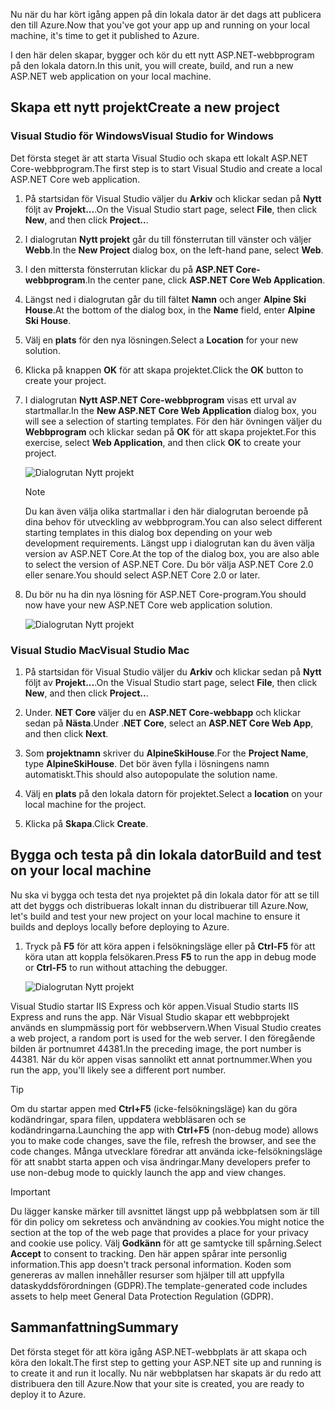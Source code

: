 <span data-ttu-id="a68c1-101">Nu när du har kört igång appen på din lokala dator är det dags att publicera den till Azure.</span><span class="sxs-lookup"><span data-stu-id="a68c1-101">Now that you've got your app up and running on your local machine, it's time to get it published to Azure.</span></span> 

<span data-ttu-id="a68c1-102">I den här delen skapar, bygger och kör du ett nytt ASP.NET-webbprogram på den lokala datorn.</span><span class="sxs-lookup"><span data-stu-id="a68c1-102">In this unit, you will create, build, and run a new ASP.NET web application on your local machine.</span></span>

## <a name="create-a-new-project"></a><span data-ttu-id="a68c1-103">Skapa ett nytt projekt</span><span class="sxs-lookup"><span data-stu-id="a68c1-103">Create a new project</span></span>

### <a name="visual-studio-for-windows"></a><span data-ttu-id="a68c1-104">Visual Studio för Windows</span><span class="sxs-lookup"><span data-stu-id="a68c1-104">Visual Studio for Windows</span></span>

<span data-ttu-id="a68c1-105">Det första steget är att starta Visual Studio och skapa ett lokalt ASP.NET Core-webbprogram.</span><span class="sxs-lookup"><span data-stu-id="a68c1-105">The first step is to start Visual Studio and create a local ASP.NET Core web application.</span></span>

1. <span data-ttu-id="a68c1-106">På startsidan för Visual Studio väljer du **Arkiv** och klickar sedan på **Nytt** följt av **Projekt...**.</span><span class="sxs-lookup"><span data-stu-id="a68c1-106">On the Visual Studio start page, select **File**, then click **New**, and then click **Project..**.</span></span>

1. <span data-ttu-id="a68c1-107">I dialogrutan **Nytt projekt** går du till fönsterrutan till vänster och väljer **Webb**.</span><span class="sxs-lookup"><span data-stu-id="a68c1-107">In the **New Project** dialog box, on the left-hand pane, select **Web**.</span></span>

1. <span data-ttu-id="a68c1-108">I den mittersta fönsterrutan klickar du på **ASP.NET Core-webbprogram**.</span><span class="sxs-lookup"><span data-stu-id="a68c1-108">In the center pane, click **ASP.NET Core Web Application**.</span></span>

1. <span data-ttu-id="a68c1-109">Längst ned i dialogrutan går du till fältet **Namn** och anger **Alpine Ski House**.</span><span class="sxs-lookup"><span data-stu-id="a68c1-109">At the bottom of the dialog box, in the **Name** field, enter **Alpine Ski House**.</span></span>

1. <span data-ttu-id="a68c1-110">Välj en **plats** för den nya lösningen.</span><span class="sxs-lookup"><span data-stu-id="a68c1-110">Select a **Location** for your new solution.</span></span>

1. <span data-ttu-id="a68c1-111">Klicka på knappen **OK** för att skapa projektet.</span><span class="sxs-lookup"><span data-stu-id="a68c1-111">Click the **OK** button to create your project.</span></span>

1. <span data-ttu-id="a68c1-112">I dialogrutan **Nytt ASP.NET Core-webbprogram** visas ett urval av startmallar.</span><span class="sxs-lookup"><span data-stu-id="a68c1-112">In the **New ASP.NET Core Web Application** dialog box, you will see a selection of starting templates.</span></span> <span data-ttu-id="a68c1-113">För den här övningen väljer du **Webbprogram** och klickar sedan på **OK** för att skapa projektet.</span><span class="sxs-lookup"><span data-stu-id="a68c1-113">For this exercise, select **Web Application**, and then click **OK** to create your project.</span></span>

    ![Dialogrutan Nytt projekt](../media-draft/3-aspnet-templates.png)

    > [!NOTE]
    > <span data-ttu-id="a68c1-115">Du kan även välja olika startmallar i den här dialogrutan beroende på dina behov för utveckling av webbprogram.</span><span class="sxs-lookup"><span data-stu-id="a68c1-115">You can also select different starting templates in this dialog box depending on your web development requirements.</span></span> <span data-ttu-id="a68c1-116">Längst upp i dialogrutan kan du även välja version av ASP.NET Core.</span><span class="sxs-lookup"><span data-stu-id="a68c1-116">At the top of the dialog box, you are also able to select the version of ASP.NET Core.</span></span> <span data-ttu-id="a68c1-117">Du bör välja ASP.NET Core 2.0 eller senare.</span><span class="sxs-lookup"><span data-stu-id="a68c1-117">You should select ASP.NET Core 2.0 or later.</span></span>

1. <span data-ttu-id="a68c1-118">Du bör nu ha din nya lösning för ASP.NET Core-program.</span><span class="sxs-lookup"><span data-stu-id="a68c1-118">You should now have your new ASP.NET Core web application solution.</span></span>

    ![Dialogrutan Nytt projekt](../media-draft/3-new-solution.png)

### <a name="visual-studio-mac"></a><span data-ttu-id="a68c1-120">Visual Studio Mac</span><span class="sxs-lookup"><span data-stu-id="a68c1-120">Visual Studio Mac</span></span>

1. <span data-ttu-id="a68c1-121">På startsidan för Visual Studio väljer du **Arkiv** och klickar sedan på **Nytt** följt av **Projekt...**.</span><span class="sxs-lookup"><span data-stu-id="a68c1-121">On the Visual Studio start page, select **File**, then click **New**, and then click **Project..**.</span></span>

1. <span data-ttu-id="a68c1-122">Under. **NET Core** väljer du en **ASP.NET Core-webbapp** och klickar sedan på **Nästa**.</span><span class="sxs-lookup"><span data-stu-id="a68c1-122">Under .**NET Core**, select an **ASP.NET Core Web App**, and then click **Next**.</span></span>

1. <span data-ttu-id="a68c1-123">Som **projektnamn** skriver du **AlpineSkiHouse**.</span><span class="sxs-lookup"><span data-stu-id="a68c1-123">For the **Project Name**, type **AlpineSkiHouse**.</span></span> <span data-ttu-id="a68c1-124">Det bör även fylla i lösningens namn automatiskt.</span><span class="sxs-lookup"><span data-stu-id="a68c1-124">This should also autopopulate the solution name.</span></span>

1. <span data-ttu-id="a68c1-125">Välj en **plats** på den lokala datorn för projektet.</span><span class="sxs-lookup"><span data-stu-id="a68c1-125">Select a **location** on your local machine for the project.</span></span>

1. <span data-ttu-id="a68c1-126">Klicka på **Skapa**.</span><span class="sxs-lookup"><span data-stu-id="a68c1-126">Click **Create**.</span></span>

## <a name="build-and-test-on-your-local-machine"></a><span data-ttu-id="a68c1-127">Bygga och testa på din lokala dator</span><span class="sxs-lookup"><span data-stu-id="a68c1-127">Build and test on your local machine</span></span>

<span data-ttu-id="a68c1-128">Nu ska vi bygga och testa det nya projektet på din lokala dator för att se till att det byggs och distribueras lokalt innan du distribuerar till Azure.</span><span class="sxs-lookup"><span data-stu-id="a68c1-128">Now, let's build and test your new project on your local machine to ensure it builds and deploys locally before deploying to Azure.</span></span>

1. <span data-ttu-id="a68c1-129">Tryck på **F5** för att köra appen i felsökningsläge eller på **Ctrl-F5** för att köra utan att koppla felsökaren.</span><span class="sxs-lookup"><span data-stu-id="a68c1-129">Press **F5** to run the app in debug mode or **Ctrl-F5** to run without attaching the debugger.</span></span>

    ![Dialogrutan Nytt projekt](../media-draft/3-webapp-launch.png)

<span data-ttu-id="a68c1-131">Visual Studio startar IIS Express och kör appen.</span><span class="sxs-lookup"><span data-stu-id="a68c1-131">Visual Studio starts IIS Express and runs the app.</span></span> <span data-ttu-id="a68c1-132">När Visual Studio skapar ett webbprojekt används en slumpmässig port för webbservern.</span><span class="sxs-lookup"><span data-stu-id="a68c1-132">When Visual Studio creates a web project, a random port is used for the web server.</span></span> <span data-ttu-id="a68c1-133">I den föregående bilden är portnumret 44381.</span><span class="sxs-lookup"><span data-stu-id="a68c1-133">In the preceding image, the port number is 44381.</span></span> <span data-ttu-id="a68c1-134">När du kör appen visas sannolikt ett annat portnummer.</span><span class="sxs-lookup"><span data-stu-id="a68c1-134">When you run the app, you'll likely see a different port number.</span></span>

> [!TIP]
> <span data-ttu-id="a68c1-135">Om du startar appen med **Ctrl+F5** (icke-felsökningsläge) kan du göra kodändringar, spara filen, uppdatera webbläsaren och se kodändringarna.</span><span class="sxs-lookup"><span data-stu-id="a68c1-135">Launching the app with **Ctrl+F5** (non-debug mode) allows you to make code changes, save the file, refresh the browser, and see the code changes.</span></span> <span data-ttu-id="a68c1-136">Många utvecklare föredrar att använda icke-felsökningsläge för att snabbt starta appen och visa ändringar.</span><span class="sxs-lookup"><span data-stu-id="a68c1-136">Many developers prefer to use non-debug mode to quickly launch the app and view changes.</span></span>

> [!IMPORTANT]
> <span data-ttu-id="a68c1-137">Du lägger kanske märker till avsnittet längst upp på webbplatsen som är till för din policy om sekretess och användning av cookies.</span><span class="sxs-lookup"><span data-stu-id="a68c1-137">You might notice the section at the top of the web page that provides a place for your privacy and cookie use policy.</span></span> <span data-ttu-id="a68c1-138">Välj **Godkänn** för att ge samtycke till spårning.</span><span class="sxs-lookup"><span data-stu-id="a68c1-138">Select **Accept** to consent to tracking.</span></span> <span data-ttu-id="a68c1-139">Den här appen spårar inte personlig information.</span><span class="sxs-lookup"><span data-stu-id="a68c1-139">This app doesn't track personal information.</span></span> <span data-ttu-id="a68c1-140">Koden som genereras av mallen innehåller resurser som hjälper till att uppfylla dataskyddsförordningen (GDPR).</span><span class="sxs-lookup"><span data-stu-id="a68c1-140">The template-generated code includes assets to help meet General Data Protection Regulation (GDPR).</span></span>

## <a name="summary"></a><span data-ttu-id="a68c1-141">Sammanfattning</span><span class="sxs-lookup"><span data-stu-id="a68c1-141">Summary</span></span>

<span data-ttu-id="a68c1-142">Det första steget för att köra igång ASP.NET-webbplats är att skapa och köra den lokalt.</span><span class="sxs-lookup"><span data-stu-id="a68c1-142">The first step to getting your ASP.NET site up and running is to create it and run it locally.</span></span> <span data-ttu-id="a68c1-143">Nu när webbplatsen har skapats är du redo att distribuera den till Azure.</span><span class="sxs-lookup"><span data-stu-id="a68c1-143">Now that your site is created, you are ready to deploy it to Azure.</span></span>
